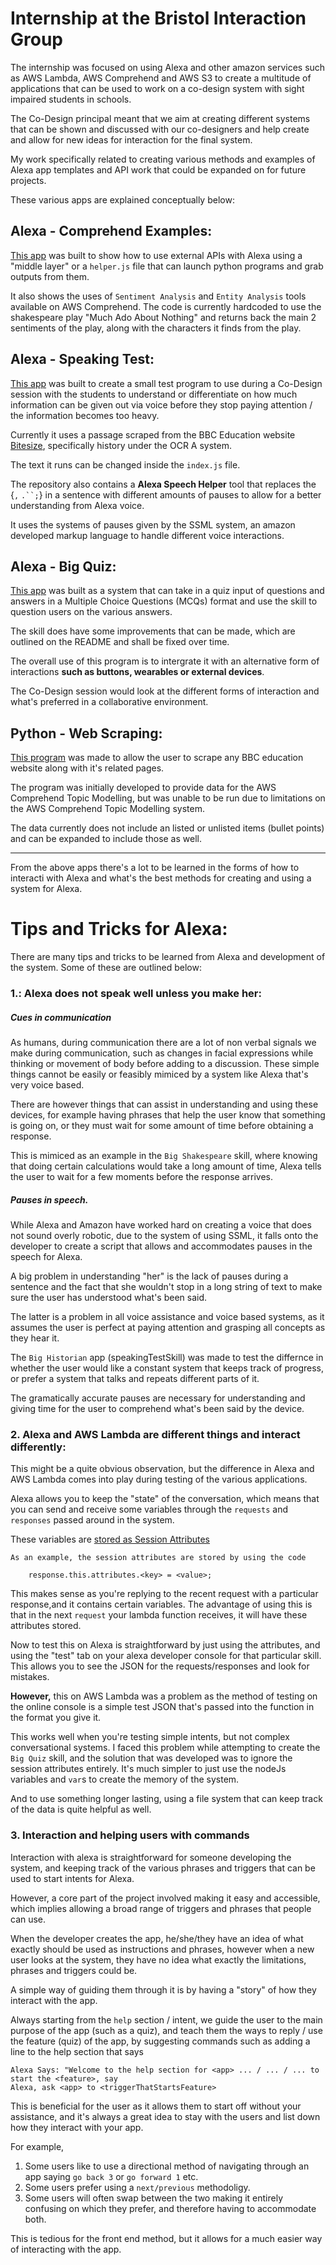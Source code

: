 # Internship at the Bristol Interaction Group

The internship was focused on using Alexa and other amazon services such as AWS Lambda, AWS Comprehend and AWS S3 to create a multitude of applications that can be used to work on a co-design
system with sight impaired students in schools.

The Co-Design principal meant that we aim at creating different systems that can be shown and discussed with our co-designers and help create and allow for new ideas for interaction for the final system.

My work specifically related to creating various methods and examples of Alexa app templates and API work that could be expanded on for future projects.

These various apps are explained conceptually below:

## Alexa - Comprehend Examples:

[This app](https://github.com/sunnyMiglani/AlexaTestSkill) was built to show how to use external APIs with Alexa using a "middle layer" or a `helper.js` file that can launch python programs and grab outputs from them.

It also shows the uses of `Sentiment Analysis` and `Entity Analysis` tools available on AWS Comprehend. The code is currently hardcoded to use the shakespeare play "Much Ado About Nothing" and returns back the main 2 sentiments of the play, along with the characters it finds from the play.

## Alexa - Speaking Test:

[This app](https://github.com/sunnyMiglani/AlexaSpeakingTest) was built to create a small test program to use during a Co-Design session with the students to understand or differentiate on how much information can be given out via voice before they stop paying attention / the information becomes too heavy.

Currently it uses a passage scraped from the BBC Education website [Bitesize](https://www.bbc.com/education/levels/z98jmp3), specifically history under the OCR A system.

The text it runs can be changed inside the `index.js` file.

The repository also contains a **Alexa Speech Helper** tool that replaces the {`,` `.``;`} in a sentence with different amounts of pauses to allow for a better understanding from Alexa voice.

It uses the systems of pauses given by the SSML system, an amazon developed markup language to handle different voice interactions.

## Alexa - Big Quiz:

[This app](https://github.com/sunnyMiglani/AlexaBigQuizMaster) was built as a system that can take in a quiz input of questions and answers in a Multiple Choice Questions (MCQs) format and use the skill to question users on the various answers.

The skill does have some improvements that can be made, which are outlined on the README and shall be fixed over time.

The overall use of this program is to intergrate it with an alternative form of interactions **such as buttons, wearables or external devices**. 

The Co-Design session would look at the different forms of interaction and what's preferred in a collaborative environment.

## Python - Web Scraping:

[This program](https://github.com/sunnyMiglani/WebScrapingTest) was made to allow the user to scrape any BBC education website along with it's related pages.

The program was initially developed to provide data for the AWS Comprehend Topic Modelling, but was unable to be run due to limitations on the AWS Comprehend Topic Modelling system.

The data currently does not include an listed or unlisted items (bullet points) and can be expanded to include those as well. 

--- 
From the above apps there's a lot to be learned in the forms of how to interacti with Alexa and what's the best methods for creating and using a system for Alexa.


# Tips and Tricks for Alexa:

There are many tips and tricks to be learned from Alexa and development of the system. Some of these are outlined below:

### 1.: Alexa does not speak well unless you make her:
##### Cues in communication
As humans, during communication there are a lot of non verbal signals we make during communication, such as changes in facial expressions while thinking or movement of body before adding to a discussion. These simple things cannot be easily or feasibly mimiced by a system like Alexa that's very voice based.

There are however things that can assist in understanding and using these devices, for example having phrases that help the user know that something is going on, or they must wait for some amount of time before obtaining a response.

This is mimiced as an example in the `Big Shakespeare` skill, where knowing that doing certain calculations would take a long amount of time, Alexa tells the user to wait for a few moments before the response arrives.

##### Pauses in speech.
While Alexa and Amazon have worked hard on creating a voice that does not sound overly robotic, due to the system of using SSML, it falls onto the developer to create a script that allows and accommodates pauses in the speech for Alexa.

A big problem in understanding "her" is the lack of pauses during a sentence and the fact that she wouldn't stop in a long string of text to make sure the user has understood what's been said.

The latter is a problem in all voice assistance and voice based systems, as it assumes the user is perfect at paying attention and grasping all concepts as they hear it. 

The `Big Historian` app (speakingTestSkill) was made to test the differnce in whether the user would like a constant system that keeps track of progress, or prefer a system that talks and repeats different parts of it.

The gramatically accurate pauses are necessary for understanding and giving time for the user to comprehend what's been said by the device.
 
### 2. Alexa and AWS Lambda are different things and interact differently:
This might be a quite obvious observation, but the difference in Alexa and AWS Lambda comes into play during testing of the various applications.

Alexa allows you to keep the "state" of the conversation, which means that you can send and receive some variables through the `requests` and `responses` passed around in the system.

These variables are [stored as Session Attributes](https://developer.amazon.com/blogs/alexa/post/2279543b-ed7b-48b4-a3aa-d273f7aab609/alexa-skill-recipe-using-session-attributes-to-enable-repeat-responses)

```
As an example, the session attributes are stored by using the code

    response.this.attributes.<key> = <value>;
```

This makes sense as you're replying to the recent request with a particular response,and it contains certain variables. The advantage of using this is that in the next `request` your lambda function receives, it will have these attributes stored.

Now to test this on Alexa is straightforward by just using the attributes, and using the "test" tab on your alexa developer console for that particular skill. This allows you to see the JSON for the requests/responses and look for mistakes.

**However,** this on AWS Lambda was a problem as the method of testing on the online console is a simple test JSON that's passed into the function in the format you give it.

This works well when you're testing simple intents, but not complex conversational systems.
I faced this problem while attempting to create the `Big Quiz` skill, and the solution that was developed was to ignore the session attributes entirely. It's much simpler to just use the nodeJs variables and `var`s to create the memory of the system.

And to use something longer lasting, using a file system that can keep track of the data is quite helpful as well.

### 3. Interaction and helping users with commands
Interaction with alexa is straightforward for someone developing the system, and keeping track of the various phrases and  triggers that can be used to start intents for Alexa.

However, a core part of the project involved making it easy and accessible, which implies allowing a broad range of triggers and phrases that people can use.

When the developer creates the app, he/she/they have an idea of what exactly should be used as instructions and phrases, however when a new user looks at the system, they have no idea what exactly the limitations, phrases and triggers could be.

A simple way of guiding them through it is by having a "story" of how they interact with the app.

Always starting from the  `help` section / intent, we guide the user to the main purpose of the app (such as a quiz), and teach them the ways to reply / use the feature (quiz) of the app, by suggesting commands such as adding a line to the help section that says

```
Alexa Says: "Welcome to the help section for <app> ... / ... / ... to start the <feature>, say 
Alexa, ask <app> to <triggerThatStartsFeature>

```
This is beneficial for the user as it allows them to start off without your assistance, and it's always a great idea to stay with the users and list down how they interact with your app.

For example,
1. Some users like to use a directional method of navigating through an app saying `go back 3` or `go forward 1` etc. 
2. Some users prefer using a `next/previous` methodoligy.
3. Some users will often swap between the two making it entirely confusing on which they prefer, and therefore having to accommodate both.

This is tedious for the front end method, but it allows for a much easier way of interacting with the app.
